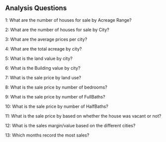 


## Analysis Questions
1: What are the number of houses for sale by Acreage Range?

2: What are the number of houses for sale by City?

3: What are the average prices per city?

4: What are the total acreage by city? 

5: What is the land value by city? 

6: What is the Building value by city?

7: What is the sale price by land use? 

8: What is the sale price by number of bedrooms?

9: What is the sale price by number of FullBaths?

10: What is the sale price by number of HalfBaths?

11: What is the sale price by based on whether the house was vacant or not?

12: What is the sales margin/value based on the different cities? 

13: Which months record the most sales? 
